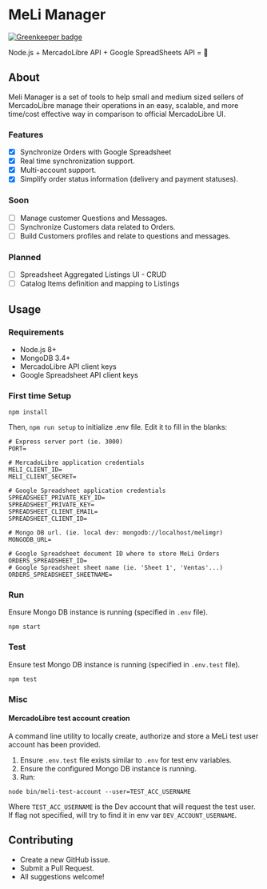 # MeLi Manager

[![Greenkeeper badge](https://badges.greenkeeper.io/tmilar/meli-manager.svg)](https://greenkeeper.io/)

Node.js + MercadoLibre API + Google SpreadSheets API = :tada:

## About
Meli Manager is a set of tools to help small and medium sized sellers of MercadoLibre manage their operations in an easy, scalable, and more time/cost effective way in comparison to official MercadoLibre UI.

### Features
- [x] Synchronize Orders with Google Spreadsheet
- [x] Real time synchronization support.
- [x] Multi-account support.
- [x] Simplify order status information (delivery and payment statuses).

### Soon
- [ ] Manage customer Questions and Messages.
- [ ] Synchronize Customers data related to Orders.
- [ ] Build Customers profiles and relate to questions and messages.

### Planned
- [ ] Spreadsheet Aggregated Listings UI - CRUD
- [ ] Catalog Items definition and mapping to Listings

## Usage
### Requirements
* Node.js 8+
* MongoDB 3.4+
* MercadoLibre API client keys
* Google Spreadsheet API client keys

### First time Setup
```
npm install
```

Then, `npm run setup` to initialize .env file. Edit it to fill in the blanks:

```
# Express server port (ie. 3000)
PORT=

# MercadoLibre application credentials
MELI_CLIENT_ID=
MELI_CLIENT_SECRET=

# Google Spreadsheet application credentials
SPREADSHEET_PRIVATE_KEY_ID=
SPREADSHEET_PRIVATE_KEY=
SPREADSHEET_CLIENT_EMAIL=
SPREADSHEET_CLIENT_ID=

# Mongo DB url. (ie. local dev: mongodb://localhost/melimgr)
MONGODB_URL=

# Google Spreadsheet document ID where to store MeLi Orders
ORDERS_SPREADSHEET_ID=
# Google Spreadsheet sheet name (ie. 'Sheet 1', 'Ventas'...)
ORDERS_SPREADSHEET_SHEETNAME=
```
### Run
Ensure Mongo DB instance is running (specified in `.env` file).
```
npm start
```

### Test
Ensure test Mongo DB instance is running (specified in `.env.test` file).
```
npm test
```
### Misc

#### MercadoLibre test account creation
A command line utility to locally create, authorize and store a MeLi test user account has been provided.

1. Ensure `.env.test` file exists similar to `.env` for test env variables.
2. Ensure the configured Mongo DB instance is running.
3. Run:
```
node bin/meli-test-account --user=TEST_ACC_USERNAME
```

Where `TEST_ACC_USERNAME` is the Dev account that will request the test user.
If flag not specified, will try to find it in env var `DEV_ACCOUNT_USERNAME`.

## Contributing
- Create a new GitHub issue.
- Submit a Pull Request.
- All suggestions welcome!
